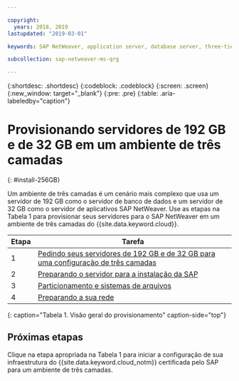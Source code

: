 ```yaml
---

copyright:
  years: 2018, 2019
lastupdated: "2019-03-01"

keywords: SAP NetWeaver, application server, database server, three-tier

subcollection: sap-netweaver-ms-qrg

---
```


{:shortdesc: .shortdesc}
{:codeblock: .codeblock}
{:screen: .screen}
{:new_window: target="_blank"}
{:pre: .pre}
{:table: .aria-labeledby="caption"}

# Provisionando servidores de 192 GB e de 32 GB em um ambiente de três camadas
{: #install-256GB}

Um ambiente de três camadas é um cenário mais complexo que usa um servidor de 192 GB como o servidor de banco de dados e um servidor de 32 GB como o servidor de aplicativos SAP NetWeaver. Use as etapas na Tabela 1 para provisionar seus servidores para o SAP NetWeaver em um ambiente de três camadas do {{site.data.keyword.cloud}}.

| Etapa | Tarefa |
| --- | --- |
| 1 | [Pedindo seus servidores de 192 GB e de 32 GB para uma configuração de três camadas](/docs/infrastructure/sap-netweaver-ms-qrg?topic=sap-netweaver-ms-qrg-install_three_tier) |
| 2 | [Preparando o servidor para a instalação da SAP](/docs/infrastructure/sap-netweaver-ms-qrg?topic=sap-netweaver-ms-qrg-prepare_256GB) |
| 3 | [Particionamento e sistemas de arquivos](/docs/infrastructure/sap-netweaver-ms-qrg?topic=sap-netweaver-ms-qrg-3-partitioning-and-file-systems) |
| 4 | [Preparando a sua rede](/docs/infrastructure/sap-netweaver-ms-qrg?topic=sap-netweaver-ms-qrg-network) |
{: caption="Tabela 1. Visão geral do provisionamento" caption-side="top"}

## Próximas etapas

Clique na etapa apropriada na Tabela 1 para iniciar a configuração de sua infraestrutura do {{site.data.keyword.cloud_notm}} certificada pelo SAP para um ambiente de três camadas.
